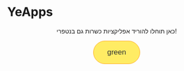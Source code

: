 # YeApps
<center>
<style>
.myButton {
	background-color:#ffec64;
	-webkit-border-radius:28px;
	-moz-border-radius:28px;
	border-radius:28px;
	border:1px solid #ffaa22;
	display:inline-block;
	cursor:pointer;
	color:#333333;
	font-family:Arial;
	font-size:17px;
	padding:16px 31px;
	text-decoration:none;
	text-shadow:0px 1px 0px #ffee66;
}
.myButton:hover {
	background-color:#ffab23;
}
.myButton:active {
	position:relative;
	top:1px;
}
</style>
<p>כאן תוחלו להוריד אפליקציות כשרות גם בנטפרי!</p>
<a href="https://yitzhakapps.github.io/" class="myButton">green</a>
</center>
